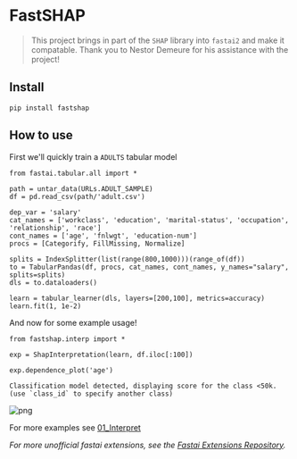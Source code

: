 # FastSHAP
> This project brings in part of the `SHAP` library into `fastai2` and make it compatable. Thank you to Nestor Demeure for his assistance with the project!


## Install

`pip install fastshap`

## How to use

First we'll quickly train a `ADULTS` tabular model

```
from fastai.tabular.all import *
```

```
path = untar_data(URLs.ADULT_SAMPLE)
df = pd.read_csv(path/'adult.csv')
```

```
dep_var = 'salary'
cat_names = ['workclass', 'education', 'marital-status', 'occupation', 'relationship', 'race']
cont_names = ['age', 'fnlwgt', 'education-num']
procs = [Categorify, FillMissing, Normalize]
```

```
splits = IndexSplitter(list(range(800,1000)))(range_of(df))
to = TabularPandas(df, procs, cat_names, cont_names, y_names="salary", splits=splits)
dls = to.dataloaders()
```

```
learn = tabular_learner(dls, layers=[200,100], metrics=accuracy)
learn.fit(1, 1e-2)
```

And now for some example usage!

```
from fastshap.interp import *
```

```
exp = ShapInterpretation(learn, df.iloc[:100])
```

```
exp.dependence_plot('age')
```


    Classification model detected, displaying score for the class <50k.
    (use `class_id` to specify another class)



![png](docs/images/output_13_2.png)


For more examples see [01_Interpret](https://muellerzr.github.io/fastshap//interpret)


*For more unofficial fastai extensions, see the [Fastai Extensions Repository](https://github.com/nestordemeure/fastai-extensions-repository).*
